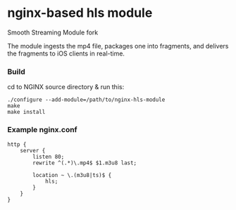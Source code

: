 # nginx-based hls module

Smooth Streaming Module fork

The module ingests the mp4 file, packages one into fragments, and delivers the fragments to iOS clients in real-time.

### Build

cd to NGINX source directory & run this:

    ./configure --add-module=/path/to/nginx-hls-module
    make
    make install

### Example nginx.conf

    http {
        server {
            listen 80;
            rewrite ^(.*)\.mp4$ $1.m3u8 last;

            location ~ \.(m3u8|ts)$ {
                hls;
            }
        }
    }

